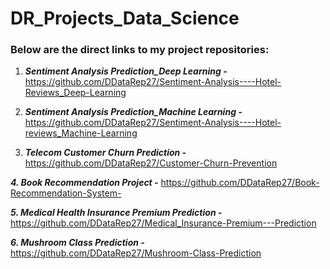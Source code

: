 # DR_Projects_Data_Science




### Below are the direct links to my project repositories:


1. ***Sentiment Analysis Prediction_Deep Learning -*** https://github.com/DDataRep27/Sentiment-Analysis----Hotel-Reviews_Deep-Learning

2. ***Sentiment Analysis Prediction_Machine Learning -*** https://github.com/DDataRep27/Sentiment-Analysis----Hotel-reviews_Machine-Learning

3. ***Telecom Customer Churn Prediction -*** https://github.com/DDataRep27/Customer-Churn-Prevention

***4. Book Recommendation Project -*** https://github.com/DDataRep27/Book-Recommendation-System-

***5. Medical Health Insurance Premium Prediction -*** https://github.com/DDataRep27/Medical_Insurance-Premium---Prediction

***6. Mushroom Class Prediction -*** https://github.com/DDataRep27/Mushroom-Class-Prediction
